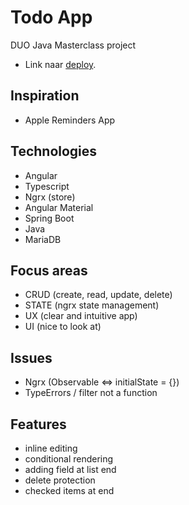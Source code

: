 # Todo App

DUO Java Masterclass project

- Link naar [deploy]().

## Inspiration

- Apple Reminders App

## Technologies

- Angular
- Typescript
- Ngrx (store)
- Angular Material
- Spring Boot
- Java
- MariaDB

## Focus areas

- CRUD (create, read, update, delete)
- STATE (ngrx state management)
- UX (clear and intuitive app)
- UI (nice to look at)

## Issues

- Ngrx (Observable <=> initialState = {})
- TypeErrors / filter not a function

## Features

- inline editing
- conditional rendering
- adding field at list end
- delete protection
- checked items at end
